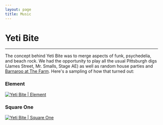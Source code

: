 ```yaml
---
layout: page
title: Music
---
```


# Yeti Bite
---
The concept behind Yeti Bite was to merge aspects of funk, psychedelia, and beach rock. We had the opportunity to play all the usual Pittsburgh digs (James Street, Mr. Smalls, Stage AE) as well as random house parties and [Barnaroo at The Farm](https://www.facebook.com/Barnarooatthefarm/). Here's a sampling of how that turned out:

### Element
[![Yeti Bite | Element](http://img.youtube.com/vi/9Bu7iHx_nw8/0.jpg)](http://www.youtube.com/watch?v=9Bu7iHx_nw8 "Yeti Bite | Element")

### Square One
[![Yeti Bite | Square One](http://img.youtube.com/vi/E7H6mHGPpgY/0.jpg)](http://www.youtube.com/watch?v=E7H6mHGPpgY "Yeti Bite | Square One")
